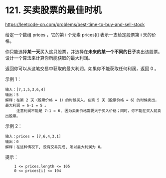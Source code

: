 # 121. 买卖股票的最佳时机
https://leetcode-cn.com/problems/best-time-to-buy-and-sell-stock

给定一个数组 prices ，它的第 i 个元素 prices[i] 表示一支给定股票第 i 天的价格。

你只能选择**某一天**买入这只股票，并选择在**未来的某一个不同的日子**卖出该股票。
设计一个算法来计算你所能获取的最大利润。

返回你可以从这笔交易中获取的最大利润。如果你不能获取任何利润，返回 0 。

示例 1：
```
输入：[7,1,5,3,6,4]
输出：5
解释：在第 2 天（股票价格 = 1）的时候买入，在第 5 天（股票价格 = 6）的时候卖出，最大利润 = 6-1 = 5 。
     注意利润不能是 7-1 = 6, 因为卖出价格需要大于买入价格；同时，你不能在买入前卖出股票。
```

示例 2：
```
输入：prices = [7,6,4,3,1]
输出：0
解释：在这种情况下, 没有交易完成, 所以最大利润为 0。
```
 
提示：
```
    1 <= prices.length <= 105
    0 <= prices[i] <= 104
```